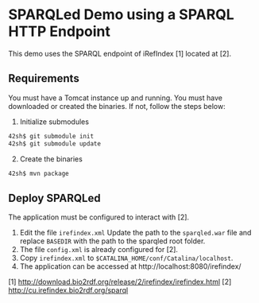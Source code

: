 # SPARQLed Demo using a SPARQL HTTP Endpoint

This demo uses the SPARQL endpoint of iRefIndex [1] located at [2].

## Requirements

You must have a Tomcat instance up and running.
You must have downloaded or created the binaries. If not, follow the steps below:

1. Initialize submodules
```sh
42sh$ git submodule init
42sh$ git submodule update
```
2. Create the binaries
```sh
42sh$ mvn package
```

## Deploy SPARQLed

The application must be configured to interact with [2].

1. Edit the file `irefindex.xml`
Update the path to the `sparqled.war` file and replace `BASEDIR` with the path to the sparqled root folder.
2. The file `config.xml` is already configured for [2].
3. Copy `irefindex.xml` to `$CATALINA_HOME/conf/Catalina/localhost`.
4. The application can be accessed at http://localhost:8080/irefindex/

[1] http://download.bio2rdf.org/release/2/irefindex/irefindex.html
[2] http://cu.irefindex.bio2rdf.org/sparql
